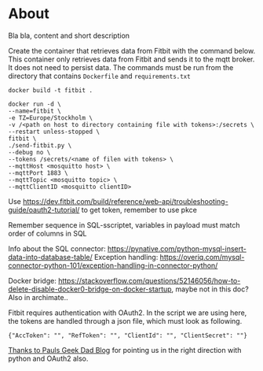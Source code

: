 # About
Bla bla, content and short description

Create the container that retrieves data from Fitbit with the command below. This container only retrieves data from Fitbit and sends it to the mqtt broker. It does not need to persist data. The commands must be run from the directory that contains `Dockerfile` and `requirements.txt`

`docker build -t fitbit .`

```
docker run -d \  
--name=fitbit \  
-e TZ=Europe/Stockholm \  
-v /<path on host to directory containing file with tokens>:/secrets \  
--restart unless-stopped \  
fitbit \  
./send-fitbit.py \  
--debug no \  
--tokens /secrets/<name of filen with tokens> \  
--mqttHost <mosquitto host> \  
--mqttPort 1883 \  
--mqttTopic <mosquitto topic> \  
--mqttClientID <mosquitto clientID>
```

Use https://dev.fitbit.com/build/reference/web-api/troubleshooting-guide/oauth2-tutorial/ to get token, remember to use pkce

Remember sequence in SQL-sscriptet, variables in payload must match order of columns in SQL

Info about the SQL connector: https://pynative.com/python-mysql-insert-data-into-database-table/
Exception handling: https://overiq.com/mysql-connector-python-101/exception-handling-in-connector-python/

Docker bridge: https://stackoverflow.com/questions/52146056/how-to-delete-disable-docker0-bridge-on-docker-startup, maybe not in this doc? Also in archimate..

Fitbit requires authentication with OAuth2. In the script we are using here, the tokens are handled through a json file, which must look as following. 

`{"AccToken": "", "RefToken": "", "ClientId": "", "ClientSecret": ""}`

[Thanks to Pauls Geek Dad Blog](https://pdwhomeautomation.blogspot.com/2016/01/fitbit-api-access-using-oauth20-and.html) for pointing us in the right direction with python and OAuth2 also.

